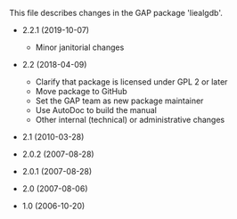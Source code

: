 This file describes changes in the GAP package 'liealgdb'.

* 2.2.1 (2019-10-07)

  - Minor janitorial changes

* 2.2 (2018-04-09)

  - Clarify that package is licensed under GPL 2 or later
  - Move package to GitHub
  - Set the GAP team as new package maintainer
  - Use AutoDoc to build the manual
  - Other internal (technical) or administrative changes

* 2.1 (2010-03-28)

* 2.0.2 (2007-08-28)

* 2.0.1 (2007-08-28)

* 2.0 (2007-08-06)

* 1.0 (2006-10-20)
